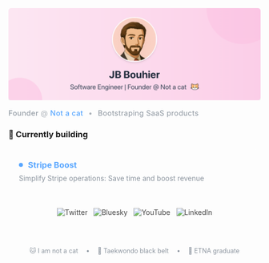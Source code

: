 ![banner](banner.png)

<!-- Title/Subtitle -->
<div style="margin: 8px 0 4px 0; color: #8b949e; font-size: 1.05em; letter-spacing: 0.3px;">
  <span style="font-weight: 500; opacity: 0.9;">Founder</span> 
  <span style="opacity: 0.7;">@</span> 
  <a href="https://notacatventures.com" style="color: #58a6ff; text-decoration: none; font-weight: 500; transition: opacity 0.2s;" onmouseover="this.style.opacity='0.8'" onmouseout="this.style.opacity='1'">Not a cat</a>
  <span style="opacity: 0.7; margin: 0 6px;">•</span>
  <span>Bootstraping SaaS products</span>
</div>

<!-- Currently Building -->
### 🚀 Currently building

<a href="https://stripeboost.com" style="text-decoration: none; display: block;">
  <div style="background: rgba(255, 255, 255, 0.03); border-radius: 12px; padding: 20px; margin: 20px 0; border: 1px solid rgba(255, 255, 255, 0.08); transition: all 0.3s ease; cursor: pointer;" onmouseover="this.style.transform='translateY(-2px)'; this.style.borderColor='rgba(88, 166, 255, 0.2)'; this.style.backgroundColor='rgba(88, 166, 255, 0.03)';" onmouseout="this.style.transform='none'; this.style.borderColor='rgba(255, 255, 255, 0.08)'; this.style.backgroundColor='rgba(255, 255, 255, 0.03)'">
    <h3 style="margin: 0 0 8px 0; display: flex; align-items: center; gap: 10px; color: #58a6ff;">
      <span style="width: 8px; height: 8px; background: #58a6ff; border-radius: 50%; display: inline-block;"></span>
      Stripe Boost
    </h3>
    <p style="margin: 0; color: #8b949e;">Simplify Stripe operations: Save time and boost revenue</p>
  </div>
</a>

<!-- Social Links -->
<div align="center" style="display: flex; flex-wrap: wrap; justify-content: center; gap: 12px; margin: 30px 0;">
  <a href="https://twitter.com/jb_notacat" style="text-decoration: none;" title="Twitter">
    <img src="https://img.shields.io/badge/Twitter-1DA1F2?style=for-the-badge&logo=twitter&logoColor=white&labelColor=00000000" alt="Twitter" style="height: 30px; width: auto; opacity: 0.8; transition: all 0.2s;" onmouseover="this.style.opacity='1'; this.style.transform='translateY(-2px)'" onmouseout="this.style.opacity='0.8'; this.style.transform='none'">
  </a>
  <a href="https://bsky.app/profile/jb-notacat.bsky.social" style="text-decoration: none;" title="Bluesky">
    <img src="https://img.shields.io/badge/Bluesky-0085FF?style=for-the-badge&logo=bluesky&logoColor=white&labelColor=00000000" alt="Bluesky" style="height: 30px; width: auto; opacity: 0.8; transition: all 0.2s;" onmouseover="this.style.opacity='1'; this.style.transform='translateY(-2px)'" onmouseout="this.style.opacity='0.8'; this.style.transform='none'">
  </a>
  <a href="https://youtube.com/@jb-notacat" style="text-decoration: none;" title="YouTube">
    <img src="https://img.shields.io/badge/YouTube-FF0000?style=for-the-badge&logo=youtube&logoColor=white&labelColor=00000000" alt="YouTube" style="height: 30px; width: auto; opacity: 0.8; transition: all 0.2s;" onmouseover="this.style.opacity='1'; this.style.transform='translateY(-2px)'" onmouseout="this.style.opacity='0.8'; this.style.transform='none'">
  </a>
  <a href="https://www.linkedin.com/in/jbbouhier/" style="text-decoration: none;" title="LinkedIn">
    <img src="https://img.shields.io/badge/LinkedIn-0077B5?style=for-the-badge&logo=linkedin&logoColor=white&labelColor=00000000" alt="LinkedIn" style="height: 30px; width: auto; opacity: 0.8; transition: all 0.2s;" onmouseover="this.style.opacity='1'; this.style.transform='translateY(-2px)'" onmouseout="this.style.opacity='0.8'; this.style.transform='none'">
  </a>
</div>

<!-- Personal Details Footer -->
<div align="center" style="margin: 40px 0 20px 0; padding-top: 20px; border-top: 1px solid rgba(255, 255, 255, 0.08);">
  <div style="display: flex; flex-wrap: wrap; justify-content: center; gap: 16px; font-size: 0.9em; color: #8b949e;">
    <span>🐱 I am not a cat</span>
    <span>•</span>
    <span>🥋 Taekwondo black belt</span>
    <span>•</span>
    <a href="https://etna.io" style="color: #8b949e; text-decoration: none; transition: color 0.2s;" onmouseover="this.style.color='#58a6ff'" onmouseout="this.style.color='#8b949e'">🌋 ETNA graduate</a>
  </div>
</div>
